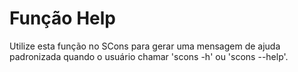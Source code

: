 # Função Help

Utilize esta função no SCons para gerar uma mensagem de ajuda padronizada quando o usuário chamar 'scons -h' ou 'scons --help'.

